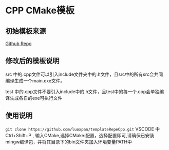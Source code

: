 # CPP CMake模板
## 初始模板来源
[Github Repo](https://github.com/Codesire-Deng/TemplateRepoCxx)

## 修改后的模板说明
src 中的.cpp文件可以引入include文件夹中的.h文件，且src中的所有src会共同编译生成一个main.exe文件。

test 中的.cpp文件不要引入include中的.h文件，且test中的每一个.cpp会单独编译生成各自的exe可执行文件

## 使用说明

`git clone https://github.com/luoxpan/templateRepeCpp.git`
VSCODE 中Ctrl+Shift+P , 输入CMake,选择CMake:配置，选择配置即可,请确保已安装mingw编译包，并将其目录下的bin文件夹加入环境变量PATH中





